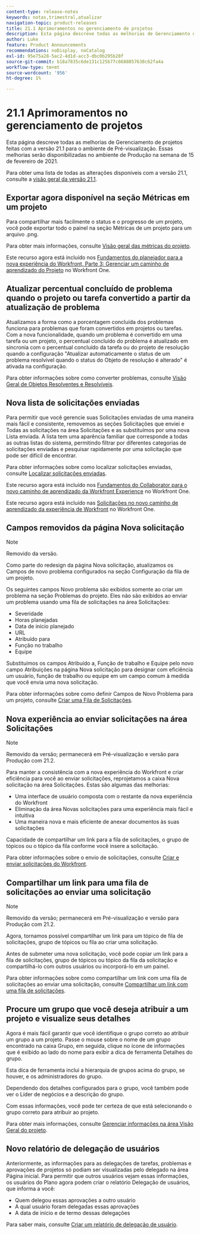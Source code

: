 ```yaml
---
content-type: release-notes
keywords: notas,trimestral,atualizar
navigation-topic: product-releases
title: 21.1 Aprimoramentos no gerenciamento de projetos
description: Esta página descreve todas as melhorias de Gerenciamento de projetos feitas com a versão 21.1 para o ambiente de Pré-visualização. Essas melhorias serão disponibilizadas no ambiente de Produção na semana de 15 de fevereiro de 2021.
author: Luke
feature: Product Announcements
recommendations: noDisplay, noCatalog
exl-id: 95e75a28-5ac2-4d1d-acc3-dbc0b295b28f
source-git-commit: b18a7835c6de131c125b77c6688057638c62fa4a
workflow-type: tm+mt
source-wordcount: '956'
ht-degree: 1%

---
```


# 21.1 Aprimoramentos no gerenciamento de projetos

Esta página descreve todas as melhorias de Gerenciamento de projetos feitas com a versão 21.1 para o ambiente de Pré-visualização. Essas melhorias serão disponibilizadas no ambiente de Produção na semana de 15 de fevereiro de 2021.

Para obter uma lista de todas as alterações disponíveis com a versão 21.1, consulte a [visão geral da versão 21.1](../../../product-announcements/product-releases/21.1-release-activity/21-1-release-overview.md).

## Exportar agora disponível na seção Métricas em um projeto

Para compartilhar mais facilmente o status e o progresso de um projeto, você pode exportar todo o painel na seção Métricas de um projeto para um arquivo .png.

Para obter mais informações, consulte [Visão geral das métricas do projeto](../../../manage-work/projects/manage-projects/project-metrics.md).

Este recurso agora está incluído nos [Fundamentos do planejador para a nova experiência do Workfront, Parte 3: Gerenciar um caminho de aprendizado do Projeto](https://experienceleague.adobe.com/en/docs/workfront-learn/tutorials-workfront/home) no Workfront One.

## Atualizar percentual concluído de problema quando o projeto ou tarefa convertido a partir da atualização de problema

Atualizamos a forma como a porcentagem concluída dos problemas funciona para problemas que foram convertidos em projetos ou tarefas. Com a nova funcionalidade, quando um problema é convertido em uma tarefa ou um projeto, o percentual concluído do problema é atualizado em sincronia com o percentual concluído da tarefa ou do projeto de resolução quando a configuração &quot;Atualizar automaticamente o status de um problema resolvível quando o status do Objeto de resolução é alterado&quot; é ativada na configuração.

Para obter informações sobre como converter problemas, consulte [Visão Geral de Objetos Resolventes e Resolvíveis](../../../manage-work/issues/convert-issues/resolving-and-resolvable-objects.md).

## Nova lista de solicitações enviadas

Para permitir que você gerencie suas Solicitações enviadas de uma maneira mais fácil e consistente, removemos as seções Solicitações que enviei e Todas as solicitações na área Solicitações e as substituímos por uma nova Lista enviada. A lista tem uma aparência familiar que corresponde a todas as outras listas do sistema, permitindo filtrar por diferentes categorias de solicitações enviadas e pesquisar rapidamente por uma solicitação que pode ser difícil de encontrar.

Para obter informações sobre como localizar solicitações enviadas, consulte [Localizar solicitações enviadas](../../../manage-work/requests/create-requests/locate-submitted-requests.md).

Este recurso agora está incluído nos [Fundamentos do Collaborator para o novo caminho de aprendizado da Workfront Experience](https://experienceleague.adobe.com/en/docs/workfront-learn/tutorials-workfront/manage-work/issues-requests/make-a-request) no Workfront One.

Este recurso agora está incluído nas [Solicitações no novo caminho de aprendizado da experiência de Workfront](https://experienceleague.adobe.com/en/docs/workfront-learn/tutorials-workfront/manage-work/request-queues/understand-request-queues) no Workfront One.

## Campos removidos da página Nova solicitação

>[!NOTE]
>
>Removido da versão.

Como parte do redesign da página Nova solicitação, atualizamos os Campos de novo problema configurados na seção Configuração da fila de um projeto.

Os seguintes campos Novo problema são exibidos somente ao criar um problema na seção Problemas do projeto. Eles não são exibidos ao enviar um problema usando uma fila de solicitações na área Solicitações:

* Severidade
* Horas planejadas
* Data de início planejado
* URL
* Atribuído para
* Função no trabalho
* Equipe

Substituímos os campos Atribuído a, Função de trabalho e Equipe pelo novo campo Atribuições na página Nova solicitação para designar com eficiência um usuário, função de trabalho ou equipe em um campo comum à medida que você envia uma nova solicitação.

Para obter informações sobre como definir Campos de Novo Problema para um projeto, consulte [Criar uma Fila de Solicitações](../../../manage-work/requests/create-and-manage-request-queues/create-request-queue.md).

## Nova experiência ao enviar solicitações na área Solicitações

>[!NOTE]
>
>Removido da versão; permanecerá em Pré-visualização e versão para Produção com 21.2.

Para manter a consistência com a nova experiência do Workfront e criar eficiência para você ao enviar solicitações, reprojetamos a caixa Nova solicitação na área Solicitações. Estas são algumas das melhorias:

* Uma interface de usuário composta com o restante da nova experiência do Workfront
* Eliminação da área Novas solicitações para uma experiência mais fácil e intuitiva
* Uma maneira nova e mais eficiente de anexar documentos às suas solicitações

Capacidade de compartilhar um link para a fila de solicitações, o grupo de tópicos ou o tópico da fila conforme você insere a solicitação.

Para obter informações sobre o envio de solicitações, consulte [Criar e enviar solicitações do Workfront](/help/quicksilver/manage-work/requests/create-requests/create-submit-requests.md).

## Compartilhar um link para uma fila de solicitações ao enviar uma solicitação

>[!NOTE]
>
>Removido da versão; permanecerá em Pré-visualização e versão para Produção com 21.2.

Agora, tornamos possível compartilhar um link para um tópico de fila de solicitações, grupo de tópicos ou fila ao criar uma solicitação.

Antes de submeter uma nova solicitação, você pode copiar um link para a fila de solicitações, grupo de tópicos ou tópico da fila da solicitação e compartilhá-lo com outros usuários ou incorporá-lo em um painel.

Para obter informações sobre como compartilhar um link com uma fila de solicitações ao enviar uma solicitação, consulte [Compartilhar um link com uma fila de solicitações](../../../manage-work/requests/create-requests/share-link-to-request-queue.md).

## Procure um grupo que você deseja atribuir a um projeto e visualize seus detalhes

Agora é mais fácil garantir que você identifique o grupo correto ao atribuir um grupo a um projeto. Passe o mouse sobre o nome de um grupo encontrado na caixa Grupo, em seguida, clique no ícone de informações que é exibido ao lado do nome para exibir a dica de ferramenta Detalhes do grupo.

Esta dica de ferramenta inclui a hierarquia de grupos acima do grupo, se houver, e os administradores do grupo.

Dependendo dos detalhes configurados para o grupo, você também pode ver o Líder de negócios e a descrição do grupo.

Com essas informações, você pode ter certeza de que está selecionando o grupo correto para atribuir ao projeto.

Para obter mais informações, consulte [Gerenciar informações na área Visão Geral do projeto](../../../manage-work/projects/manage-projects/understand-project-overview-area.md).

## Novo relatório de delegação de usuários

Anteriormente, as informações para as delegações de tarefas, problemas e aprovações de projetos só podiam ser visualizadas pelo delegado na área Página inicial. Para permitir que outros usuários vejam essas informações, os usuários do Plano agora podem criar o relatório Delegação de usuários, que informa a você:

* Quem delegou essas aprovações a outro usuário
* A qual usuário foram delegadas essas aprovações
* A data de início e de termo dessas delegações

Para saber mais, consulte [Criar um relatório de delegação de usuário](../../../reports-and-dashboards/reports/creating-and-managing-reports/create-user-delegation-report.md).
